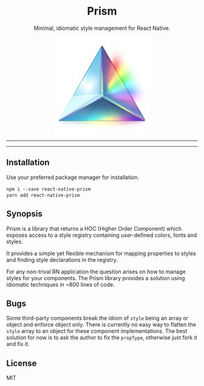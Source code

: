 <h1 align="center">Prism</h1>
<p align="center">Minimal, idiomatic style management for React Native.</p>
<p align="center">
  <img width="256" height="256" src="https://raw.githubusercontent.com/fika-community/prism/master/prism.png" />
</p>

***
<!-- @toc -->
***

## Installation

Use your preferred package manager for installation.

```
npm i --save react-native-prism
yarn add react-native-prism
```

## Synopsis

Prism is a library that returns a HOC (Higher Order Component) which exposes access to a style registry containing user-defined colors, fonts and styles.

It provides a simple yet flexible mechanism for mapping properties to styles and finding style declarations in the registry.

For any non-trival RN application the question arises on how to manage styles for your components. The Prism library provides a solution using idiomatic techniques in ~800 lines of code.

<? @include components.md ?>
<? @include configuration.md ?>
<? @include plugins.md ?>
<? @include cascade.md ?>
<? @include properties.md ?>

## Bugs

Some third-party components break the idiom of `style` being an array or object and enforce object only. There is currently no easy way to flatten the `style` array to an object for these component implementations. The best solution for now is to ask the author to fix the `propType`, otherwise just fork it and fix it.

## License

MIT
